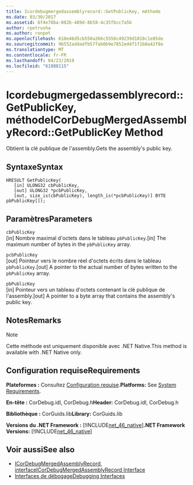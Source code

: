 ```yaml
---
title: Icordebugmergedassemblyrecord::GetPublicKey, méthode
ms.date: 03/30/2017
ms.assetid: 6f4e78ba-082b-489d-8b58-4c35fbcc7a5b
author: rpetrusha
ms.author: ronpet
ms.openlocfilehash: 610e46d5cb550a266c5558c49239d1818c1e85de
ms.sourcegitcommit: 9b552addadfb57fab0b9e7852ed4f1f1b8a42f8e
ms.translationtype: MT
ms.contentlocale: fr-FR
ms.lasthandoff: 04/23/2019
ms.locfileid: "61988115"
---
```

# <a name="icordebugmergedassemblyrecordgetpublickey-method"></a><span data-ttu-id="1993e-102">Icordebugmergedassemblyrecord::GetPublicKey, méthode</span><span class="sxs-lookup"><span data-stu-id="1993e-102">ICorDebugMergedAssemblyRecord::GetPublicKey Method</span></span>
<span data-ttu-id="1993e-103">Obtient la clé publique de l'assembly.</span><span class="sxs-lookup"><span data-stu-id="1993e-103">Gets the assembly's public key.</span></span>  
  
## <a name="syntax"></a><span data-ttu-id="1993e-104">Syntaxe</span><span class="sxs-lookup"><span data-stu-id="1993e-104">Syntax</span></span>  
  
```  
HRESULT GetPublicKey(  
   [in] ULONG32 cbPublicKey,   
   [out] ULONG32 *pcbPublicKey,   
   [out, size_is(cbPublicKey), length_is(*pcbPublicKey)] BYTE pbPublicKey[]);  
```  
  
## <a name="parameters"></a><span data-ttu-id="1993e-105">Paramètres</span><span class="sxs-lookup"><span data-stu-id="1993e-105">Parameters</span></span>  
 `cbPublicKey`  
 <span data-ttu-id="1993e-106">[in] Nombre maximal d'octets dans le tableau `pbPublicKey`.</span><span class="sxs-lookup"><span data-stu-id="1993e-106">[in] The maximum number of bytes in the `pbPublicKey` array.</span></span>  
  
 `pcbPublicKey`  
 <span data-ttu-id="1993e-107">[out] Pointeur vers le nombre réel d'octets écrits dans le tableau `pbPublicKey`.</span><span class="sxs-lookup"><span data-stu-id="1993e-107">[out] A pointer to the actual number of bytes written to the `pbPublicKey` array.</span></span>  
  
 `pbPublicKey`  
 <span data-ttu-id="1993e-108">[in] Pointeur vers un tableau d'octets contenant la clé publique de l'assembly.</span><span class="sxs-lookup"><span data-stu-id="1993e-108">[out] A pointer to a byte array that contains the assembly's public key.</span></span>  
  
## <a name="remarks"></a><span data-ttu-id="1993e-109">Notes</span><span class="sxs-lookup"><span data-stu-id="1993e-109">Remarks</span></span>  
  
> [!NOTE]
>  <span data-ttu-id="1993e-110">Cette méthode est uniquement disponible avec .NET Native.</span><span class="sxs-lookup"><span data-stu-id="1993e-110">This method is available with .NET Native only.</span></span>  
  
## <a name="requirements"></a><span data-ttu-id="1993e-111">Configuration requise</span><span class="sxs-lookup"><span data-stu-id="1993e-111">Requirements</span></span>  
 <span data-ttu-id="1993e-112">**Plateformes :** Consultez [Configuration requise](../../../../docs/framework/get-started/system-requirements.md).</span><span class="sxs-lookup"><span data-stu-id="1993e-112">**Platforms:** See [System Requirements](../../../../docs/framework/get-started/system-requirements.md).</span></span>  
  
 <span data-ttu-id="1993e-113">**En-tête :** CorDebug.idl, CorDebug.h</span><span class="sxs-lookup"><span data-stu-id="1993e-113">**Header:** CorDebug.idl, CorDebug.h</span></span>  
  
 <span data-ttu-id="1993e-114">**Bibliothèque :** CorGuids.lib</span><span class="sxs-lookup"><span data-stu-id="1993e-114">**Library:** CorGuids.lib</span></span>  
  
 <span data-ttu-id="1993e-115">**Versions du .NET Framework :** [!INCLUDE[net_46_native](../../../../includes/net-46-native-md.md)]</span><span class="sxs-lookup"><span data-stu-id="1993e-115">**.NET Framework Versions:** [!INCLUDE[net_46_native](../../../../includes/net-46-native-md.md)]</span></span>  
  
## <a name="see-also"></a><span data-ttu-id="1993e-116">Voir aussi</span><span class="sxs-lookup"><span data-stu-id="1993e-116">See also</span></span>

- [<span data-ttu-id="1993e-117">ICorDebugMergedAssemblyRecord, interface</span><span class="sxs-lookup"><span data-stu-id="1993e-117">ICorDebugMergedAssemblyRecord Interface</span></span>](../../../../docs/framework/unmanaged-api/debugging/icordebugmergedassemblyrecord-interface.md)
- [<span data-ttu-id="1993e-118">Interfaces de débogage</span><span class="sxs-lookup"><span data-stu-id="1993e-118">Debugging Interfaces</span></span>](../../../../docs/framework/unmanaged-api/debugging/debugging-interfaces.md)
